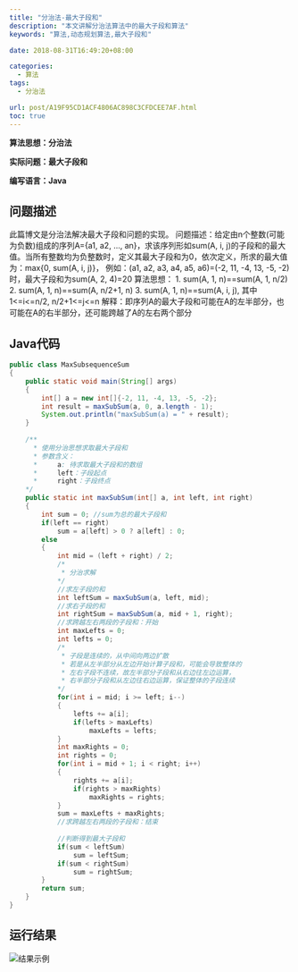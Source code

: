 ```yaml
---
title: "分治法-最大子段和"
description: "本文讲解分治法算法中的最大子段和算法"
keywords: "算法,动态规划算法,最大子段和"

date: 2018-08-31T16:49:20+08:00

categories:
  - 算法
tags:
  - 分治法

url: post/A19F95CD1ACF4806AC898C3CFDCEE7AF.html
toc: true
---
```


**算法思想：分治法**

**实际问题：最大子段和**

**编写语言：Java**

<!--More-->

## 问题描述

此篇博文是分治法解决最大子段和问题的实现。
问题描述：给定由n个整数(可能为负数)组成的序列A={a1, a2, ..., an}，求该序列形如sum(A, i, j)的子段和的最大值。当所有整数均为负整数时，定义其最大子段和为0，依次定义，所求的最大值为：max{0, sum(A, i, j)}， 例如：(a1, a2, a3, a4, a5, a6)=(-2, 11, -4, 13, -5, -2)时，最大子段和为sum(A, 2, 4)=20
算法思想：
    1. sum(A, 1, n)==sum(A, 1, n/2)
    2. sum(A, 1, n)==sum(A, n/2+1, n)
    3. sum(A, 1, n)==sum(A, i, j), 其中 1<=i<=n/2, n/2+1<=j<=n
解释：即序列A的最大子段和可能在A的左半部分，也可能在A的右半部分，还可能跨越了A的左右两个部分

## Java代码

```Java
public class MaxSubsequenceSum
{
    public static void main(String[] args)
    {
        int[] a = new int[]{-2, 11, -4, 13, -5, -2};
        int result = maxSubSum(a, 0, a.length - 1);
        System.out.println("maxSubSum(a) = " + result);
    }
    
    /**
      * 使用分治思想求取最大子段和
      * 参数含义：
      *     a: 待求取最大子段和的数组
      *     left：子段起点
      *     right：子段终点
    */
    public static int maxSubSum(int[] a, int left, int right)
    {
        int sum = 0; //sum为总的最大子段和
        if(left == right)
            sum = a[left] > 0 ? a[left] : 0;
        else
        {
            int mid = (left + right) / 2;
            /*
             * 分治求解
            */
            //求左子段的和
            int leftSum = maxSubSum(a, left, mid);
            //求右子段的和
            int rightSum = maxSubSum(a, mid + 1, right);
            //求跨越左右两段的子段和：开始
            int maxLefts = 0;
            int lefts = 0;
            /*
             * 子段是连续的，从中间向两边扩散
             * 若是从左半部分从左边开始计算子段和，可能会导致整体的
             * 左右子段不连续，故左半部分子段和从右边往左边运算，
             * 右半部分子段和从左边往右边运算，保证整体的子段连续
            */
            for(int i = mid; i >= left; i--)
            {
                lefts += a[i];
                if(lefts > maxLefts)
                    maxLefts = lefts;
            }
            int maxRights = 0;
            int rights = 0;
            for(int i = mid + 1; i < right; i++)
            {
                rights += a[i];
                if(rights > maxRights)
                    maxRights = rights;
            }
            sum = maxLefts + maxRights;
            //求跨越左右两段的子段和：结束
            
            //判断得到最大子段和
            if(sum < leftSum)
                sum = leftSum;
            if(sum < rightSum)
                sum = rightSum;
        }
        return sum;
    }
}
```

## 运行结果

![结果示例](/imgs/分治法-最大子段和.jpg)